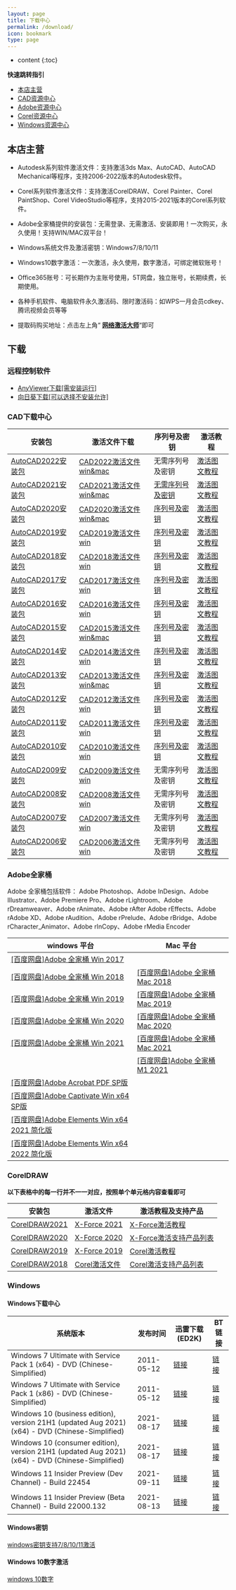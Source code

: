 ```yaml
---
layout: page
title: 下载中心
permalink: /download/
icon: bookmark
type: page
---
```


* content
{:toc}

**快速跳转指引**

- [本店主营](/download/#本店主营)
- [CAD资源中心](/download/#cad)
- [Adobe资源中心](/download/#adobe全家桶)
- [Corel资源中心](/download/#corel)
- [Windows资源中心](/download/#windows)
## 本店主营 

* Autodesk系列软件激活文件：支持激活3ds Max、AutoCAD、AutoCAD Mechanical等程序，支持2006-2022版本的Autodesk软件。

* Corel系列软件激活文件：支持激活CorelDRAW、Corel Painter、Corel PaintShop、Corel VideoStudio等程序，支持2015-2021版本的Corel系列软件。

* Adobe全家桶提供的安装包：无需登录、无需激活、安装即用！一次购买，永久使用！支持WIN/MAC双平台！

* Windows系统文件及激活密钥：Windows7/8/10/11

* Windows10数字激活：一次激活，永久使用，数字激活，可绑定微软账号！

* Office365账号：可长期作为主账号使用，5T网盘，独立账号，长期续费，长期使用。

* 各种手机软件、电脑软件永久激活码、限时激活码：如WPS一月会员cdkey、腾讯视频会员等等


* 提取码购买地址：点击左上角“ **[网络激活大师](https://ms365.taobao.com)**“即可

## 下载

### 远程控制软件
* [AnyViewer下载[需安装运行]](https://download.aomeikeji.com/Anyviewer.zip) 
* [向日葵下载[可以选择不安装允许]](https://sunlogin.oray.com/download/)


### CAD下载中心


| 安装包 | 激活文件下载 | 序列号及密钥 | 激活教程 |
| --- | --- | --- | --- |
|[AutoCAD2022安装包](https://pan.baidu.com/s/1ivvANJM8jtAdLnEiG6D1bg)|[CAD2022激活文件win&mac](https://ods.lanzoui.com/iJgnDuck1qj) |无需序列号及密钥| [激活图文教程](/cad/#autodesk2022激活图文教程) |
|[AutoCAD2021安装包](https://pan.baidu.com/s/1Itxgy-0fY9JeJK3vIel9pQ)|[CAD2021激活文件win&mac](https://ods.lanzoui.com/iphLyuck1eh) |[无需序列号及密钥](/cad2021/)| [激活图文教程](/cad/#autodesk2021激活教程) |
|[AutoCAD2020安装包](https://pan.baidu.com/s/1hLkX-TM1IIF9O1Xsl12_lw)|[CAD2020激活文件win&mac](https://ods.lanzoui.com/iCDwAuck1dg) |[序列号及密钥](/cad2020/)| [激活图文教程](/cad/#autodesk2006-2020激活图文教程) |
|[AutoCAD2019安装包](https://pan.baidu.com/s/1nYGWrUHY6ziTLpzCt0561g)|[CAD2019激活文件win](https://ods.lanzoui.com/iAWLYuck90b) |[序列号及密钥](/cad2019/)| [激活图文教程](/cad/#autodesk2006-2020激活图文教程) |
|[AutoCAD2018安装包](https://pan.baidu.com/s/1l63H8LtujA6ib8P_QxpYNw)|[CAD2018激活文件win](https://ods.lanzoui.com/iskfVuck0he) |[序列号及密钥](/cad2018/)| [激活图文教程](/cad/#autodesk2006-2020激活图文教程) |
|[AutoCAD2017安装包](https://pan.baidu.com/s/1_OfwHDrRdNfz5kvOWAzkPw)|[CAD2017激活文件win](https://ods.lanzoui.com/iGP0Iuck07e) |[序列号及密钥](/cad2017/)| [激活图文教程](/cad/#autodesk2006-2020激活图文教程) |
|[AutoCAD2016安装包](https://pan.baidu.com/s/1uu7y2lecjZJTgt88VxSB1g)|[CAD2016激活文件win](https://ods.lanzoui.com/iBbJFuck02j) |[序列号及密钥](/cad2016/)| [激活图文教程](/cad/#autodesk2006-2020激活图文教程) |
|[AutoCAD2015安装包](https://pan.baidu.com/s/1SYksVl3Dhp-EWuCdReKAiA)|[CAD2015激活文件win&mac](https://ods.lanzoui.com/ivrAJucjzmd) |[序列号及密钥](/cad2015/)| [激活图文教程](/cad/#autodesk2006-2020激活图文教程) |
|[AutoCAD2014安装包](https://pan.baidu.com/s/1fPYrHshObMN8biVqDLB1tA)|[CAD2014激活文件win](https://ods.lanzoui.com/iTKMVuck34j) |[序列号及密钥](/cad2014/)| [激活图文教程](/cad/#autodesk2006-2020激活图文教程) |
|[AutoCAD2013安装包](https://pan.baidu.com/s/158taj0FozVj4tkroY1tiaw)|[CAD2013激活文件win&mac](https://ods.lanzoui.com/ia1DUuck32h) |[序列号及密钥](/cad2013/)| [激活图文教程](/cad/#autodesk2006-2020激活图文教程) |
|[AutoCAD2012安装包](https://pan.baidu.com/s/1Ak9jSD9G7w3DvKYAwS5Rvw)|[CAD2012激活文件win](https://ods.lanzoui.com/ip7O7uck2va) |[序列号及密钥](/cad2012/)| [激活图文教程](/cad/#autodesk2006-2020激活图文教程) |
|[AutoCAD2011安装包](https://pan.baidu.com/s/1CmfgfGiwnmZJwZDKzVCE9g)|[CAD2011激活文件win](https://ods.lanzoui.com/iTmFHuck2gf) |[序列号及密钥](/cad2011/)| [激活图文教程](/cad/#autodesk2006-2020激活图文教程) |
|[AutoCAD2010安装包](https://pan.baidu.com/s/1OgCrzyh3LDzyed9rC3F1aw)|[CAD2010激活文件win](https://ods.lanzoui.com/iVtpkuck2cb) |[序列号及密钥](/cad2010/)| [激活图文教程](/cad/#autodesk2006-2020激活图文教程) |
|[AutoCAD2009安装包](https://pan.baidu.com/s/1v20ivGADW6n99clww80j9Q)|[CAD2009激活文件win](https://ods.lanzoui.com/iXrjiuck29i) |无需序列号及密钥| [激活图文教程](/cad/#autodesk2006-2020激活图文教程) |
|[AutoCAD2008安装包](https://pan.baidu.com/s/1OMX0AmQRMiyNhF2yDWZiJw)|[CAD2008激活文件win](https://ods.lanzoui.com/iKu9Quck26f) |无需序列号及密钥| [激活图文教程](/cad/#autodesk2006-2020激活图文教程) |
|[AutoCAD2007安装包](https://pan.baidu.com/s/1mTALnVqBKrlcqZQm5rcTcg)|[CAD2007激活文件win](https://ods.lanzoui.com/iCPQPuck23c) |无需序列号及密钥| [激活图文教程](/cad/#autodesk2006-2020激活图文教程) |
|[AutoCAD2006安装包](https://pan.baidu.com/s/1RPuoFNw325B-F99BmoBIKw)|[CAD2006激活文件win](https://ods.lanzoui.com/i5S9nuck1zi) |无需序列号及密钥| [激活图文教程](/cad/#autodesk2006-2020激活图文教程) |

### Adobe全家桶

Adobe 全家桶包括软件： Adobe Photoshop、Adobe InDesign、Adobe Illustrator、Adobe Premiere Pro、Adobe rLightroom、Adobe rDreamweaver、Adobe rAnimate、Adobe rAfter   Adobe rEffects、Adobe rAdobe XD、Adobe rAudition、Adobe rPrelude、Adobe rBridge、Adobe rCharacter_Animator、Adobe rInCopy、Adobe rMedia Encoder 


| windows 平台 | Mac 平台|
| --- | --- |
| [[百度网盘]Adobe 全家桶  Win 2017](https://pan.baidu.com/s/1qkphct5gWfgz0t5JBSa0Zw) | 
| [[百度网盘]Adobe 全家桶  Win 2018](https://pan.baidu.com/s/1Zew0XZM8nw5nfVjybNmXWA) | [[百度网盘]Adobe 全家桶  Mac 2018](https://pan.baidu.com/s/1BLajy0jxDhncvxCWxvq21A) |
| [[百度网盘]Adobe 全家桶  Win 2019](https://pan.baidu.com/s/1vkUzXAhgwALroOnZSof1mw) | [[百度网盘]Adobe 全家桶  Mac 2019](https://pan.baidu.com/s/1eAXcAR1-2ONnXAe-SVpurQ) |
| [[百度网盘]Adobe 全家桶  Win 2020](https://pan.baidu.com/s/1gChCB9jE6OZ8YdDNy392Bg) | [[百度网盘]Adobe 全家桶  Mac 2020](https://pan.baidu.com/s/1dLKOYtGvXfX8Z9KDt55JFA) |
| [[百度网盘]Adobe 全家桶  Win 2021](https://pan.baidu.com/s/1yR9HjMgLC86foN4JbkTrqQ) | [[百度网盘]Adobe 全家桶  Mac 2021](https://pan.baidu.com/s/1yISAD5U5QiRQchcTSWEC9w) |
| | [[百度网盘]Adobe 全家桶  M1 2021](https://pan.baidu.com/s/1yISAD5U5QiRQchcTSWEC9w) |
| [[百度网盘]Adobe Acrobat PDF SP版](https://pan.baidu.com/s/1Rz7_43gHHt-S3c1eXTPaLQ) | |
| [[百度网盘]Adobe Captivate Win x64 SP版](https://pan.baidu.com/s/1IJetSmOPsHhhoeb5_Vv1FA) | 
| [[百度网盘]Adobe Elements Win x64  2021 简化版](https://pan.baidu.com/s/17NJaMZAzzGK8qhB3WS0A2w) | 
| [[百度网盘]Adobe Elements Win x64  2022 简化版](https://pan.baidu.com/s/17NJaMZAzzGK8qhB3WS0A2w) | 


### CorelDRAW


**以下表格中的每一行并不一一对应，按照单个单元格内容查看即可**

| 安装包 | 激活文件 | 激活教程及支持产品 |
| --- | --- | --- |
| [CorelDRAW2021]() | [X-Force 2021](https://ods.lanzoui.com/i0HE0ue1lmd) | [X-Force激活教程](/Corel/#x-force激活方案教程) |
| [CorelDRAW2020]() | [X-Force 2020](https://ods.lanzoui.com/ihta2ue1llc) | [X-Force激活支持产品列表](/Corel/#x-force激活方案支持产品列表) |
| [CorelDRAW2019]() | [X-Force 2019](https://ods.lanzoui.com/iNw6que1lkb) | [Corel激活教程](/Corel/#corel激活方案教程) |
| [CorelDRAW2018]() | [Corel激活文件](https://ods.lanzoui.com/isbWEue1lne) | [Corel激活支持产品列表](/Corel/#corel激活方案支持产品列表) |

### Windows

#### Windows下载中心

| 系统版本 | 发布时间 | 迅雷下载(ED2K) | BT链接 |
| --- | --- | --- | --- |
Windows 7 Ultimate with Service Pack 1 (x64) - DVD (Chinese-Simplified)|2011-05-12|[链接][1]|[链接][2]|
Windows 7 Ultimate with Service Pack 1 (x86) - DVD (Chinese-Simplified)|2011-05-12|[链接][3]|[链接][4]|
Windows 10 (business edition), version 21H1 (updated Aug 2021) (x64) - DVD (Chinese-Simplified)|2021-08-17|[链接][5]|[链接][6]|
Windows 10 (consumer edition), version 21H1 (updated Aug 2021) (x64) - DVD (Chinese-Simplified)|2021-08-17|[链接][7]|[链接][8]|
Windows 11 Insider Preview (Dev Channel) - Build 22454|2021-09-11|[链接][9]|[链接][10]|
Windows 11 Insider Preview (Beta Channel) - Build 22000.132|2021-08-13|[链接][11]|[链接][12]|

#### Windows密钥
[windows密钥支持7/8/10/11激活](https://item.taobao.com/item.htm?ft=t&id=656613587666)
#### Windows 10数字激活
[windows 10数字](https://ods.lanzoui.com/i1lPsu0kkaf)

[1]: ed2k://|file|cn_Windows_7_ultimate_with_sp1_x64_dvd_u_677408.iso|3420557312|B58548681854236C7939003B583A8078|/
[2]: magnet:?xt=urn:btih:E86414F638E11104248108B155BE9408A8362509&dn=cn_Windows_7_ultimate_with_sp1_x64_dvd_u_677408.iso&xl=3420557312
[3]: ed2k://|file|cn_Windows_7_ultimate_with_sp1_x86_dvd_u_677486.iso|2653276160|7503E4B9B8738DFCB95872445C72AEFB|/
[4]: magnet:?xt=urn:btih:585DF592DE43A067C75CFE5A639B41FC3F24DA6F&dn=cn_Windows_7_ultimate_with_sp1_x86_dvd_u_677486.iso&xl=2653276160
[5]: ed2k://|file|zh-cn_Windows_10_business_editions_version_21h1_updated_aug_2021_x64_dvd_e77da303.iso|5718181888|95679849D8F40DA52EB6DAF3DE97283B|/
[6]: ed2k://|file|zh-cn_Windows_10_business_editions_version_21h1_updated_aug_2021_x64_dvd_e77da303.iso|5718181888|95679849D8F40DA52EB6DAF3DE97283B|/
[7]: ed2k://|file|zh-cn_Windows_10_consumer_editions_version_21h1_updated_aug_2021_x64_dvd_4de56d76.iso|5831573504|B5E8A86D6C148A11292EBE45C81773AB|/
[8]: magnet:?xt=urn:btih:478BBEAA57454993C0C78A3018E1AE80219258CD&dn=zh-cn_Windows_10_consumer_editions_version_21h1_updated_aug_2021_x64_dvd_4de56d76.iso&xl=5831573504
[9]: ed2k://|file|Windows11_InsiderPreview_Client_x64_zh-cn_22454.iso|4903213056|A4FD6D7058261FCB31D076BA727FAF77|/
[10]: magnet:?xt=urn:btih:72DCA2544C2135412A0725307FB2C7CD97D22261&dn=Windows11_InsiderPreview_Client_x64_zh-cn_22454.iso&xl=4903213056
[11]: ed2k://|file|Windows11_InsiderPreview_Client_x64_zh-cn_22000.iso|5506693120|0D9E847ABF673C87F60737633AD95675|/
[12]: magnet:?xt=urn:btih:575BBD64A372284C92A304A2492D7E2F7DCE3BFE&dn=Windows11_InsiderPreview_Client_x64_zh-cn_22000.iso&xl=5506693120
 